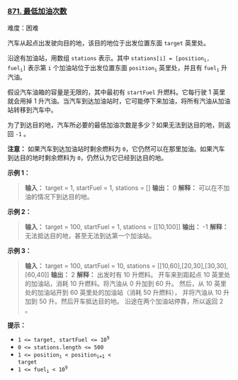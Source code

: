 ### [871\. 最低加油次数](https://leetcode.cn/problems/minimum-number-of-refueling-stops/)

难度：困难

汽车从起点出发驶向目的地，该目的地位于出发位置东面 `target` 英里处。

沿途有加油站，用数组 `stations` 表示。其中 <code>stations[i] = [position<sub>i</sub>, fuel<sub>i</sub>]</code> 表示第 `i` 个加油站位于出发位置东面 <code>position<sub>i</sub></code> 英里处，并且有 <code>fuel<sub>i</sub></code> 升汽油。

假设汽车油箱的容量是无限的，其中最初有 `startFuel` 升燃料。它每行驶 1 英里就会用掉 1 升汽油。当汽车到达加油站时，它可能停下来加油，将所有汽油从加油站转移到汽车中。

为了到达目的地，汽车所必要的最低加油次数是多少？如果无法到达目的地，则返回 `-1` 。

**注意：** 如果汽车到达加油站时剩余燃料为 `0`，它仍然可以在那里加油。如果汽车到达目的地时剩余燃料为 `0`，仍然认为它已经到达目的地。

**示例 1：**

> **输入：** target = 1, startFuel = 1, stations = []
> **输出：** 0
> **解释：** 可以在不加油的情况下到达目的地。

**示例 2：**

> **输入：** target = 100, startFuel = 1, stations = \[[10,100]]
> **输出：** -1
> **解释：** 无法抵达目的地，甚至无法到达第一个加油站。

**示例 3：**

> **输入：** target = 100, startFuel = 10, stations = \[[10,60],[20,30],[30,30],[60,40]]
> **输出：** 2
> **解释：**
> 出发时有 10 升燃料。
> 开车来到距起点 10 英里处的加油站，消耗 10 升燃料。将汽油从 0 升加到 60 升。
> 然后，从 10 英里处的加油站开到 60 英里处的加油站（消耗 50 升燃料），
> 并将汽油从 10 升加到 50 升。然后开车抵达目的地。
> 沿途在两个加油站停靠，所以返回 2 。

**提示：**

- <code>1 <= target, startFuel <= 10<sup>9</sup></code>
- <code>0 <= stations.length <= 500</code>
- <code>1 <= position<sub>i</sub> < position<sub>i+1</sub> < target</code>
- <code>1 <= fuel<sub>i</sub> < 10<sup>9</sup></code>
